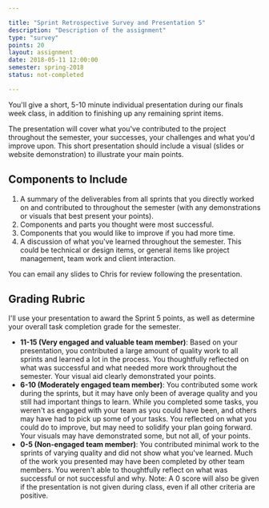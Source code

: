 ```yaml
---

title: "Sprint Retrospective Survey and Presentation 5"
description: "Description of the assignment"
type: "survey"
points: 20
layout: assignment
date: 2018-05-11 12:00:00
semester: spring-2018
status: not-completed

---
```


You'll give a short, 5-10 minute individual presentation during our finals week class, in addition to finishing up any remaining sprint items.  

The presentation will cover what you've contributed to the project throughout the semester, your successes, your challenges and what you'd improve upon.  This short presentation should include a visual (slides or website demonstration) to illustrate your main points.

## Components to Include

1.  A summary of the deliverables from all sprints that you directly worked on and contributed to throughout the semester (with any demonstrations or visuals that best present your points).
2.  Components and parts you thought were most successful.
3.  Components that you would like to improve if you had more time.
4.  A discussion of what you've learned throughout the semester.  This could be technical or design items, or general items like project management, team work and client interaction.

You can email any slides to Chris for review following the presentation.

## Grading Rubric

I'll use your presentation to award the Sprint 5 points, as well as determine your overall task completion grade for the semester.

* **11-15 (Very engaged and valuable team member)**: Based on your presentation, you contributed a large amount of quality work to all sprints and learned a lot in the process.  You thoughtfully reflected on what was successful and what needed more work throughout the semester.  Your visual aid clearly demonstrated your points.
* **6-10 (Moderately engaged team member)**: You contributed some work during the sprints, but it may have only been of average quality and you still had important things to learn.  While you completed some tasks, you weren't as engaged with your team as you could have been, and others may have had to pick up some of your tasks.  You reflected on what you could do to improve, but may need to solidify your plan going forward.  Your visuals may have demonstrated some, but not all, of your points.
* **0-5 (Non-engaged team member)**: You contributed minimal work to the sprints of varying quality and did not show what you've learned. Much of the work you presented may have been completed by other team members.  You weren't able to thoughtfully reflect on what was successful or not successful and why. Note: A 0 score will also be given if the presentation is not given during class, even if all other criteria are positive.
